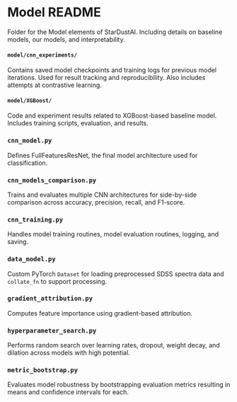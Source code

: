 # Model README
Folder for the Model elements of StarDustAI. Including details on baseline models, our models, and interpretability.

#### `model/cnn_experiments/`
Contains saved model checkpoints and training logs for previous model iterations. Used for result tracking and reproducibility. Also includes attempts at contrastive learning.

#### `model/XGBoost/`
Code and experiment results related to XGBoost-based baseline model. Includes training scripts, evaluation, and results.

### `cnn_model.py`
Defines FullFeaturesResNet, the final model architecture used for classification.

### `cnn_models_comparison.py`
Trains and evaluates multiple CNN architectures for side-by-side comparison across accuracy, precision, recall, and F1-score.

### `cnn_training.py`
Handles model training routines, model evaluation routines, logging, and saving.

### `data_model.py`
Custom PyTorch `Dataset` for loading preprocessed SDSS spectra data and `collate_fn` to support processing.

### `gradient_attribution.py`
Computes feature importance using gradient-based attribution.

### `hyperparameter_search.py`
Performs random search over learning rates, dropout, weight decay, and dilation across models with high potential.

### `metric_bootstrap.py`
Evaluates model robustness by bootstrapping evaluation metrics resulting in means and confidence intervals for each.


